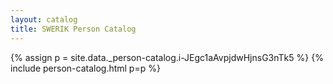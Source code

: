 ```yaml
---
layout: catalog
title: SWERIK Person Catalog
---
```

{% assign p = site.data._person-catalog.i-JEgc1aAvpjdwHjnsG3nTk5 %}
{% include person-catalog.html p=p %}

